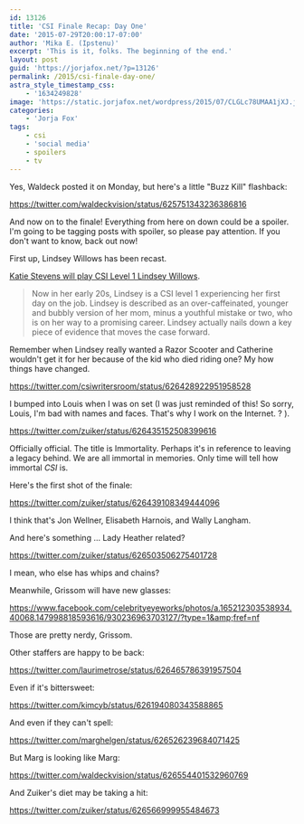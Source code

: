 ```yaml
---
id: 13126
title: 'CSI Finale Recap: Day One'
date: '2015-07-29T20:00:17-07:00'
author: 'Mika E. (Ipstenu)'
excerpt: 'This is it, folks. The beginning of the end.'
layout: post
guid: 'https://jorjafox.net/?p=13126'
permalink: /2015/csi-finale-day-one/
astra_style_timestamp_css:
    - '1634249828'
image: 'https://static.jorjafox.net/wordpress/2015/07/CLGLc78UMAA1jXJ.jpg'
categories:
    - 'Jorja Fox'
tags:
    - csi
    - 'social media'
    - spoilers
    - tv
---
```


Yes, Waldeck posted it on Monday, but here's a little "Buzz Kill" flashback:

https://twitter.com/waldeckvision/status/625751343236386816

And now on to the finale! Everything from here on down could be a spoiler. I'm going to be tagging posts with spoiler, so please pay attention. If you don't want to know, back out now!

First up, Lindsey Willows has been recast.

<a href="http://www.ew.com/article/2015/07/29/csi-katie-stevens-series-finale">Katie Stevens will play CSI Level 1 Lindsey Willows</a>.

<blockquote>
  Now in her early 20s, Lindsey is a CSI level 1 experiencing her first day on the job. Lindsey is described as an over-caffeinated, younger and bubbly version of her mom, minus a youthful mistake or two, who is on her way to a promising career. Lindsey actually nails down a key piece of evidence that moves the case forward.
</blockquote>

Remember when Lindsey really wanted a Razor Scooter and Catherine wouldn't get it for her because of the kid who died riding one? My how things have changed.

https://twitter.com/csiwritersroom/status/626428922951958528

I bumped into Louis when I was on set (I was just reminded of this! So sorry, Louis, I'm bad with names and faces. That's why I work on the Internet. ? ).

https://twitter.com/zuiker/status/626435152508399616

Officially official. The title is Immortality. Perhaps it's in reference to leaving a legacy behind. We are all immortal in memories. Only time will tell how immortal _CSI_ is.

Here's the first shot of the finale:

https://twitter.com/zuiker/status/626439108349444096

I think that's Jon Wellner, Elisabeth Harnois, and Wally Langham.

And here's something ... Lady Heather related?

https://twitter.com/zuiker/status/626503506275401728

I mean, who else has whips and chains?

Meanwhile, Grissom will have new glasses:

https://www.facebook.com/celebrityeyeworks/photos/a.165212303538934.40068.147998818593616/930236963703127/?type=1&amp;fref=nf

Those are pretty nerdy, Grissom.

Other staffers are happy to be back:

https://twitter.com/laurimetrose/status/626465786391957504

Even if it's bittersweet:

https://twitter.com/kimcyb/status/626194080343588865

And even if they can't spell:

https://twitter.com/marghelgen/status/626526239684071425

But Marg is looking like Marg:

https://twitter.com/waldeckvision/status/626554401532960769

And Zuiker's diet may be taking a hit:

https://twitter.com/zuiker/status/626566999955484673
